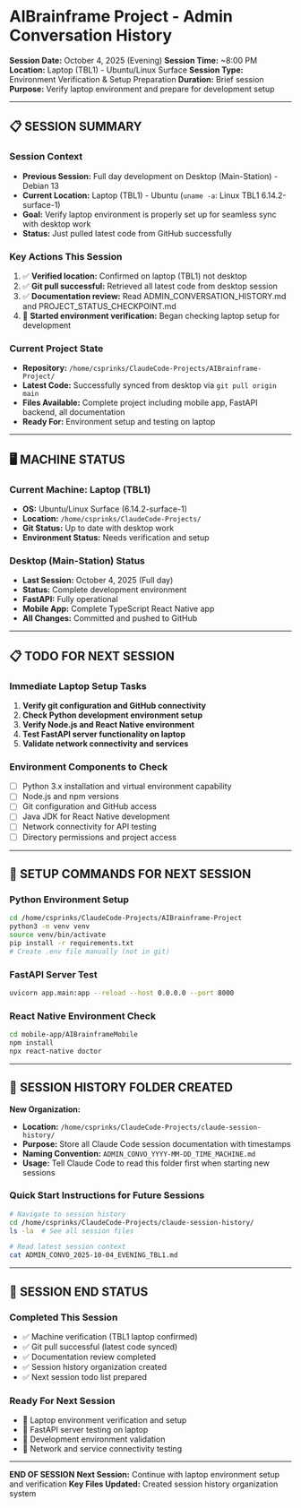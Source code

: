 # AIBrainframe Project - Admin Conversation History
**Session Date:** October 4, 2025 (Evening)
**Session Time:** ~8:00 PM
**Location:** Laptop (TBL1) - Ubuntu/Linux Surface
**Session Type:** Environment Verification & Setup Preparation
**Duration:** Brief session
**Purpose:** Verify laptop environment and prepare for development setup

---

## 📋 SESSION SUMMARY

### **Session Context**
- **Previous Session:** Full day development on Desktop (Main-Station) - Debian 13
- **Current Location:** Laptop (TBL1) - Ubuntu (`uname -a`: Linux TBL1 6.14.2-surface-1)
- **Goal:** Verify laptop environment is properly set up for seamless sync with desktop work
- **Status:** Just pulled latest code from GitHub successfully

### **Key Actions This Session**
1. ✅ **Verified location:** Confirmed on laptop (TBL1) not desktop
2. ✅ **Git pull successful:** Retrieved all latest code from desktop session
3. ✅ **Documentation review:** Read ADMIN_CONVERSATION_HISTORY.md and PROJECT_STATUS_CHECKPOINT.md
4. 🔄 **Started environment verification:** Began checking laptop setup for development

### **Current Project State**
- **Repository:** `/home/csprinks/ClaudeCode-Projects/AIBrainframe-Project/`
- **Latest Code:** Successfully synced from desktop via `git pull origin main`
- **Files Available:** Complete project including mobile app, FastAPI backend, all documentation
- **Ready For:** Environment setup and testing on laptop

---

## 🖥️ MACHINE STATUS

### **Current Machine: Laptop (TBL1)**
- **OS:** Ubuntu/Linux Surface (6.14.2-surface-1)
- **Location:** `/home/csprinks/ClaudeCode-Projects/`
- **Git Status:** Up to date with desktop work
- **Environment Status:** Needs verification and setup

### **Desktop (Main-Station) Status**
- **Last Session:** October 4, 2025 (Full day)
- **Status:** Complete development environment
- **FastAPI:** Fully operational
- **Mobile App:** Complete TypeScript React Native app
- **All Changes:** Committed and pushed to GitHub

---

## 📋 TODO FOR NEXT SESSION

### **Immediate Laptop Setup Tasks**
1. **Verify git configuration and GitHub connectivity**
2. **Check Python development environment setup**
3. **Verify Node.js and React Native environment**
4. **Test FastAPI server functionality on laptop**
5. **Validate network connectivity and services**

### **Environment Components to Check**
- [ ] Python 3.x installation and virtual environment capability
- [ ] Node.js and npm versions
- [ ] Git configuration and GitHub access
- [ ] Java JDK for React Native development
- [ ] Network connectivity for API testing
- [ ] Directory permissions and project access

---

## 🔧 SETUP COMMANDS FOR NEXT SESSION

### **Python Environment Setup**
```bash
cd /home/csprinks/ClaudeCode-Projects/AIBrainframe-Project
python3 -m venv venv
source venv/bin/activate
pip install -r requirements.txt
# Create .env file manually (not in git)
```

### **FastAPI Server Test**
```bash
uvicorn app.main:app --reload --host 0.0.0.0 --port 8000
```

### **React Native Environment Check**
```bash
cd mobile-app/AIBrainframeMobile
npm install
npx react-native doctor
```

---

## 📁 SESSION HISTORY FOLDER CREATED

**New Organization:**
- **Location:** `/home/csprinks/ClaudeCode-Projects/claude-session-history/`
- **Purpose:** Store all Claude Code session documentation with timestamps
- **Naming Convention:** `ADMIN_CONVO_YYYY-MM-DD_TIME_MACHINE.md`
- **Usage:** Tell Claude Code to read this folder first when starting new sessions

### **Quick Start Instructions for Future Sessions**
```bash
# Navigate to session history
cd /home/csprinks/ClaudeCode-Projects/claude-session-history/
ls -la  # See all session files

# Read latest session context
cat ADMIN_CONVO_2025-10-04_EVENING_TBL1.md
```

---

## 🎯 SESSION END STATUS

### **Completed This Session**
- ✅ Machine verification (TBL1 laptop confirmed)
- ✅ Git pull successful (latest code synced)
- ✅ Documentation review completed
- ✅ Session history organization created
- ✅ Next session todo list prepared

### **Ready For Next Session**
- 🔄 Laptop environment verification and setup
- 🔄 FastAPI server testing on laptop
- 🔄 Development environment validation
- 🔄 Network and service connectivity testing

---

**END OF SESSION**
**Next Session:** Continue with laptop environment setup and verification
**Key Files Updated:** Created session history organization system